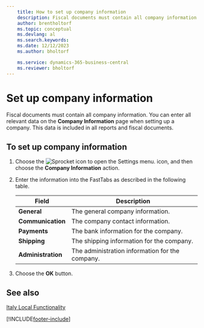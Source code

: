 ```yaml
---
    title: How to set up company information
    description: Fiscal documents must contain all company information. You can enter all relevant data on the Company Information page when setting up a company.
    author: brentholtorf
    ms.topic: conceptual
    ms.devlang: al
    ms.search.keywords:
    ms.date: 12/12/2023
    ms.author: bholtorf

    ms.service: dynamics-365-business-central
    ms.reviewer: bholtorf
---
```

# Set up company information
Fiscal documents must contain all company information. You can enter all relevant data on the **Company Information** page when setting up a company. This data is included in all reports and fiscal documents.  

## To set up company information  

1.  Choose the ![Sprocket icon to open the Settings menu.](../../media/ui-experience/settings_icon_small.png) icon, and then choose the **Company Information** action.
2.  Enter the information into the FastTabs as described in the following table.

    |Field|Description|  
    |-------------|---------------------------------------|  
    |**General**|The general company information.|  
    |**Communication**|The company contact information.|  
    |**Payments**|The bank information for the company.|  
    |**Shipping**|The shipping information for the company.|  
    |**Administration**|The administration information for the company.|  

3.  Choose the **OK** button.  

## See also  
 [Italy Local Functionality](italy-local-functionality.md)   


[!INCLUDE[footer-include](../../includes/footer-banner.md)]